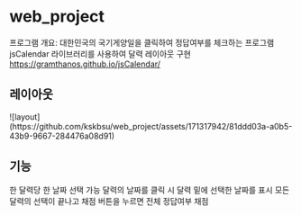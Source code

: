 # web_project
프로그램 개요: 대한민국의 국기게양일을 클릭하여 정답여부를 체크하는 프로그램 </br>
jsCalendar 라이브러리를 사용하여 달력 레이아웃 구현
https://gramthanos.github.io/jsCalendar/


<h2>레이아웃</h2>
![layout](https://github.com/kskbsu/web_project/assets/171317942/81ddd03a-a0b5-43b9-9667-284476a08d91)


<h2>기능</h2>
한 달력당 한 날짜 선택 가능
달력의 날짜를 클릭 시 달력 밑에 선택한 날짜를 표시
모든 달력의 선택이 끝나고 채점 버튼을 누르면 전체 정답여부 채점


